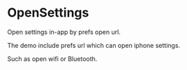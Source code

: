 # OpenSettings
Open settings in-app by prefs open url.

The demo include prefs url which can open iphone settings.

Such as open wifi or Bluetooth.
